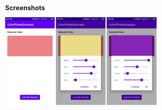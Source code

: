 ## Screenshots
<img src='ColorPicker1.png' width='32%'/> <img src='ColorPicker2.png' width='32%'/> <img src='ColorPicker3.png' width='32%'/>
